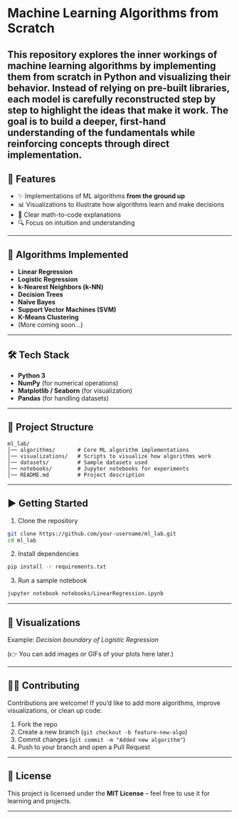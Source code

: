 # Machine Learning Algorithms from Scratch

This repository explores the inner workings of **machine learning algorithms** by implementing them from scratch in Python and visualizing their behavior. Instead of relying on pre-built libraries, each model is carefully reconstructed step by step to highlight the ideas that make it work. The goal is to build a **deeper, first-hand understanding of the fundamentals** while reinforcing concepts through direct implementation.
---

## 📌 Features

* ✨ Implementations of ML algorithms **from the ground up**
* 📊 Visualizations to illustrate how algorithms learn and make decisions
* 🧮 Clear math-to-code explanations
* 🔍 Focus on intuition and understanding

---

## 🚀 Algorithms Implemented

* **Linear Regression**
* **Logistic Regression**
* **k-Nearest Neighbors (k-NN)**
* **Decision Trees**
* **Naïve Bayes**
* **Support Vector Machines (SVM)**
* **K-Means Clustering**
* (More coming soon...)

---

## 🛠️ Tech Stack

* **Python 3**
* **NumPy** (for numerical operations)
* **Matplotlib / Seaborn** (for visualization)
* **Pandas** (for handling datasets)

---

## 📂 Project Structure

```
ml_lab/
│── algorithms/       # Core ML algorithm implementations
│── visualizations/   # Scripts to visualize how algorithms work
│── datasets/         # Sample datasets used
│── notebooks/        # Jupyter notebooks for experiments
│── README.md         # Project description
```

---

## ▶️ Getting Started

1. Clone the repository

```bash
git clone https://github.com/your-username/ml_lab.git
cd ml_lab
```

2. Install dependencies

```bash
pip install -r requirements.txt
```

3. Run a sample notebook

```bash
jupyter notebook notebooks/LinearRegression.ipynb
```

---

## 📸 Visualizations

Example: *Decision boundary of Logistic Regression*

(👉 You can add images or GIFs of your plots here later.)

---

## 🧑‍💻 Contributing

Contributions are welcome! If you’d like to add more algorithms, improve visualizations, or clean up code:

1. Fork the repo
2. Create a new branch (`git checkout -b feature-new-algo`)
3. Commit changes (`git commit -m "Added new algorithm"`)
4. Push to your branch and open a Pull Request

---

## 📜 License

This project is licensed under the **MIT License** – feel free to use it for learning and projects.

---
